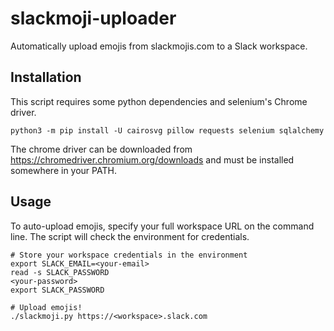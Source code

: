 # slackmoji-uploader

Automatically upload emojis from slackmojis.com to a Slack workspace.

## Installation

This script requires some python dependencies and selenium's Chrome driver.

```
python3 -m pip install -U cairosvg pillow requests selenium sqlalchemy
```

The chrome driver can be downloaded from
<https://chromedriver.chromium.org/downloads> and must be installed somewhere in
your PATH.


## Usage

To auto-upload emojis, specify your full workspace URL on the command line. The
script will check the environment for credentials.

```
# Store your workspace credentials in the environment
export SLACK_EMAIL=<your-email>
read -s SLACK_PASSWORD
<your-password>
export SLACK_PASSWORD

# Upload emojis!
./slackmoji.py https://<workspace>.slack.com
```
